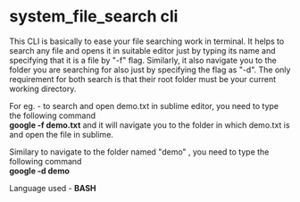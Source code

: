 # system_file_search cli
This CLI is basically to ease your file searching work in terminal. It helps to search any file and opens it in suitable editor just by typing its name and specifying that it is a file by "-f" flag. Similarly, it also navigate you to the folder you are searching for also just by specifying the flag as "-d". The only requirement for both search is that their root folder must be your current working directory.

For eg. -  to search and open demo.txt in sublime editor, you need to type the following command <br>
 <b>google -f demo.txt</b> and it will navigate you to the folder in which demo.txt is and open the file in sublime.<br>
 
Similary to navigate to the folder named "demo" , you need to type the following command <br>
<b>google -d demo </b> 

Language used - <b> BASH </b>



